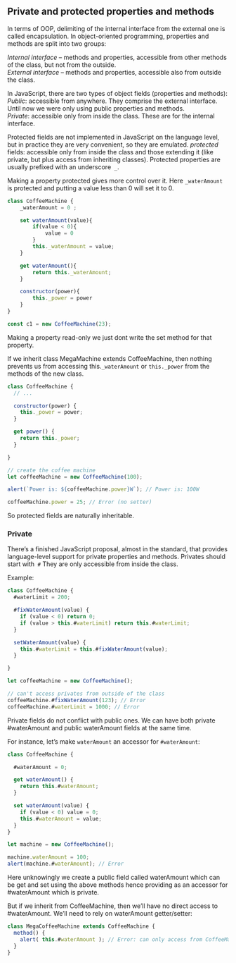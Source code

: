 ## Private and protected properties and methods
In terms of OOP, delimiting of the internal interface from the external one is called encapsulation.
In object-oriented programming, properties and methods are split into two groups:

_Internal interface_ – methods and properties, accessible from other methods of the class, but not from the outside.   
_External interface_ – methods and properties, accessible also from outside the class.

In JavaScript, there are two types of object fields (properties and methods):
_Public_: accessible from anywhere. They comprise the external interface. Until now we were only using public properties and methods.  
_Private_: accessible only from inside the class. These are for the internal interface.

Protected fields are not implemented in JavaScript on the language level, but in practice they are very convenient, so they are emulated.
_protected_ fields: accessible only from inside the class and those extending it (like private, but plus access from inheriting classes).
Protected properties are usually prefixed with an underscore`` _``.

Making a property protected gives more control over it. Here ``_waterAmount`` is protected and putting a value less than 0 will set it to 0. 
```js
class CoffeeMachine {
    _waterAmount = 0 ;

    set waterAmount(value){
        if(value < 0){
            value = 0
        }
        this._waterAmount = value;
    }

    get waterAmount(){
        return this._waterAmount; 
    }

    constructor(power){
        this._power = power
    }
}

const c1 = new CoffeeMachine(23);
```

Making a property read-only we just dont write the set method for that property.

If we inherit class MegaMachine extends CoffeeMachine, then nothing prevents us from accessing this.``_waterAmount`` or ``this._power`` from the methods of the new class.
```js
class CoffeeMachine {
  // ...

  constructor(power) {
    this._power = power;
  }

  get power() {
    return this._power;
  }

}

// create the coffee machine
let coffeeMachine = new CoffeeMachine(100);

alert(`Power is: ${coffeeMachine.power}W`); // Power is: 100W

coffeeMachine.power = 25; // Error (no setter)
```

So protected fields are naturally inheritable.

### Private 
There’s a finished JavaScript proposal, almost in the standard, that provides language-level support for private properties and methods.
Privates should start with`` #`` They are only accessible from inside the class.

Example: 
```js
class CoffeeMachine {
  #waterLimit = 200;

  #fixWaterAmount(value) {
    if (value < 0) return 0;
    if (value > this.#waterLimit) return this.#waterLimit;
  }

  setWaterAmount(value) {
    this.#waterLimit = this.#fixWaterAmount(value);
  }

}

let coffeeMachine = new CoffeeMachine();

// can't access privates from outside of the class
coffeeMachine.#fixWaterAmount(123); // Error
coffeeMachine.#waterLimit = 1000; // Error
```
Private fields do not conflict with public ones. We can have both private #waterAmount and public waterAmount fields at the same time.

For instance, let’s make ``waterAmount`` an accessor for ``#waterAmount``:
```js
class CoffeeMachine {

  #waterAmount = 0;

  get waterAmount() {
    return this.#waterAmount;
  }

  set waterAmount(value) {
    if (value < 0) value = 0;
    this.#waterAmount = value;
  }
}

let machine = new CoffeeMachine();

machine.waterAmount = 100;
alert(machine.#waterAmount); // Error
```
Here unknowingly we create a public field called waterAmount which can be get and set using the above methods hence providing as an accessor for #waterAmount which is private. 

But if we inherit from CoffeeMachine, then we’ll have no direct access to #waterAmount. We’ll need to rely on waterAmount getter/setter:
```js
class MegaCoffeeMachine extends CoffeeMachine {
  method() {
    alert( this.#waterAmount ); // Error: can only access from CoffeeMachine
  }
}
```